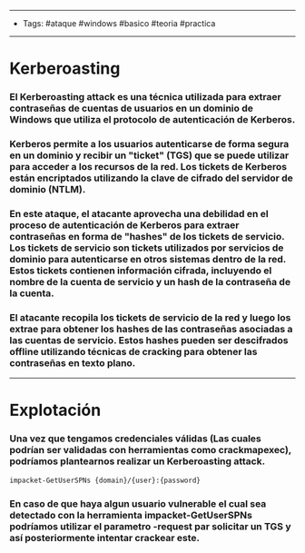 -----
- Tags: #ataque #windows #basico #teoria #practica 
-----

# Kerberoasting 

### El **Kerberoasting** attack es una técnica utilizada para extraer contraseñas de cuentas de usuarios en un dominio de Windows que utiliza el protocolo de autenticación de Kerberos.

### Kerberos permite a los usuarios autenticarse de forma segura en un dominio y recibir un "ticket" (TGS) que se puede utilizar para acceder a los recursos de la red. Los tickets de Kerberos están encriptados utilizando la clave de cifrado del servidor de dominio (NTLM). 

### En este ataque, el atacante aprovecha una debilidad en el proceso de autenticación de Kerberos para extraer contraseñas en forma de "hashes" de los tickets de servicio. Los tickets de servicio son tickets utilizados por servicios de dominio para autenticarse en otros sistemas dentro de la red. Estos tickets contienen información cifrada, incluyendo el nombre de la cuenta de servicio y un hash de la contraseña de la cuenta. 

### El atacante recopila los tickets de servicio de la red y luego los extrae para obtener los hashes de las contraseñas asociadas a las cuentas de servicio. Estos hashes pueden ser descifrados offline utilizando técnicas de cracking para obtener las contraseñas en texto plano. 

-----

# Explotación 

### Una vez que tengamos credenciales válidas (Las cuales podrían ser validadas con herramientas como **crackmapexec**), podríamos plantearnos realizar un **Kerberoasting attack**. 

```bash
impacket-GetUserSPNs {domain}/{user}:{password}
```
### En caso de que haya algun usuario vulnerable el cual sea detectado con la herramienta **impacket-GetUserSPNs** podríamos utilizar el parametro **-request** par solicitar un **TGS** y así posteriormente intentar crackear este. 